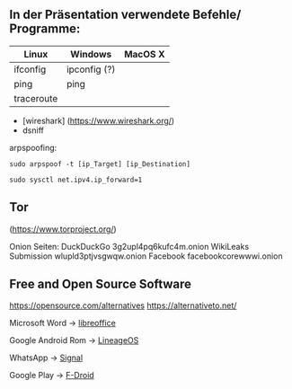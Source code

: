 ## In der Präsentation verwendete Befehle/ Programme:

| Linux         | Windows       | MacOS X  |
| ------------- | ------------- | -------- |
| ifconfig      | ipconfig (?)  |          |
| ping          | ping          |          |
| traceroute    |               |          |

* [wireshark] (https://www.wireshark.org/)
* dsniff

arpspoofing:

`sudo arpspoof -t [ip_Target] [ip_Destination]`

`sudo sysctl net.ipv4.ip_forward=1`

## Tor
(https://www.torproject.org/)

Onion Seiten:
DuckDuckGo            3g2upl4pq6kufc4m.onion
WikiLeaks Submission  wlupld3ptjvsgwqw.onion
Facebook              facebookcorewwwi.onion

## Free and Open Source Software

https://opensource.com/alternatives
https://alternativeto.net/

Microsoft Word -> [libreoffice]()

Google Android Rom -> [LineageOS]()

WhatsApp -> [Signal]()

Google Play -> [F-Droid]()


